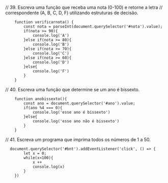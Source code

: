 // 39. Escreva uma função que receba uma nota (0-100) e retorne a letra
// correspondente (A, B, C, D, F) utilizando estruturas de decisão.

        function verificarnota() {
            const nota = parseInt(document.querySelector('#nota').value);
            if(nota >= 90){
                console.log('A')
            }else if(nota >= 80){
                console.log('B')
            }else if(nota >= 70){
                console.log('C')
            }else if(nota >= 60){
                console.log('D')
            }else{
                console.log('F')
            }
        }

// 40. Escreva uma função que determine se um ano é bissexto.

        function anobissexto(){
            const ano = document.querySelector('#ano').value;
            if(ano %4 === 0){
                console.log('esse ano é bissexto')
            }else{
                console.log('esse ano não é bissexto')
            }
        }

// 41. Escreva um programa que imprima todos os números de 1 a 50.

      document.querySelector('#bnt').addEventListener('click', () => {
            let x = 0;
            while(x<100){
                x ++
                console.log(x)
            }
        })
